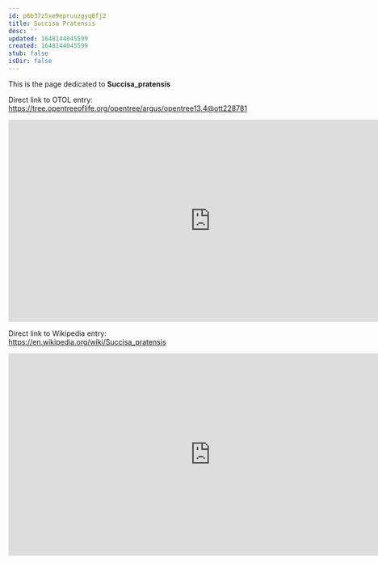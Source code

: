 ```yaml
---
id: p6b37z5xe9epruuzgyq6fj2
title: Succisa Pratensis
desc: ''
updated: 1648144045599
created: 1648144045599
stub: false
isDir: false
---
```

This is the page dedicated to **Succisa_pratensis**


Direct link to OTOL entry: https://tree.opentreeoflife.org/opentree/argus/opentree13.4@ott228781



<html>
    <body>
    <iframe src="https://tree.opentreeoflife.org/opentree/argus/opentree13.4@ott228781"
    width="800" height="400" frameborder="0" allowfullscreen> </iframe>
    </body>
</html>
    


Direct link to Wikipedia entry: https://en.wikipedia.org/wiki/Succisa_pratensis



<html>
    <body>
    <iframe src="https://en.wikipedia.org/wiki/Succisa_pratensis"
    width="800" height="400" frameborder="0" allowfullscreen> </iframe>
    </body>
</html>
    
